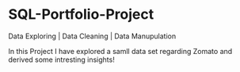 # SQL-Portfolio-Project

Data Exploring | Data Cleaning | Data Manupulation

In this Project I have explored a samll data set regarding Zomato and 
derived some intresting insights!
